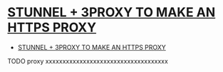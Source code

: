 # [STUNNEL + 3PROXY TO MAKE AN HTTPS PROXY](http://blog.iopsl.com/stunnel-3proxy-to-make-an-https-proxy/)

- [STUNNEL + 3PROXY TO MAKE AN HTTPS PROXY](#stunnel--3proxy-to-make-an-https-proxy)



















TODO proxy xxxxxxxxxxxxxxxxxxxxxxxxxxxxxxxxxxxx
